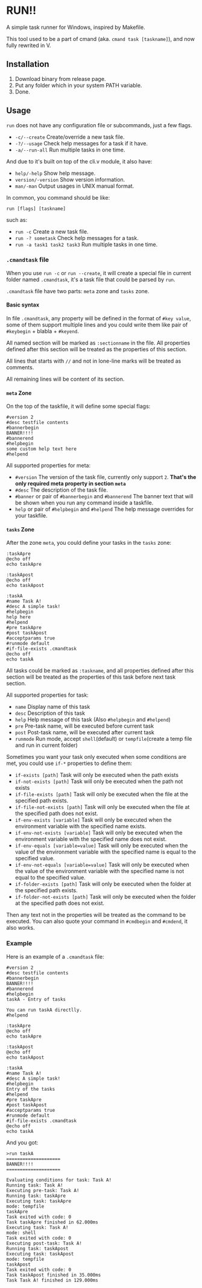 # RUN!!

A simple task runner for Windows, inspired by Makefile.

This tool used to be a part of cmand (aka. `cmand task [taskname]`), and now fully rewrited in V.


## Installation

1. Download binary from release page.
2. Put any folder which in your system PATH variable.
3. Done.

## Usage

`run` does not have any configuration file or subcommands, just a few flags.

* `-c/--create` Create/override a new task file.
* `-?/--usage` Check help messages for a task if it have.
* `-a/--run-all` Run multiple tasks in one time.

And due to it's built on top of the cli.v module, it also have:

* `help/-help` Show help message.
* `version/-version` Show version information.
* `man/-man` Output usages in UNIX manual format.

In common, you command should be like:

```
run [flags] [taskname]
```

such as:

* `run -c` Create a new task file.
* `run -? sometask` Check help messages for a task.
* `run -a task1 task2 task3` Run multiple tasks in one time.

### `.cmandtask` file

When you use `run -c` or `run --create`, it will create a special file in current folder named `.cmandtask`, it's a task file that could be parsed by `run`.

`.cmandtask` file have two parts: `meta` zone and `tasks` zone.

#### Basic syntax

In file `.cmandtask`, any property will be defined in the format of `#key value`, some of them support multiple lines and you could write them like pair of `#keybegin` + blabla + `#keyend`.

All named section will be marked as `:sectionname` in the file. All properties defined after this section will be treated as the properties of this section.

All lines that starts with `//` and not in lone-line marks will be treated as comments.

All remaining lines will be content of its section.

#### `meta` Zone

On the top of the taskfile, it will define some special flags:

```
#version 2
#desc testfile contents
#bannerbegin
BANNER!!!!
#bannerend
#helpbegin
some custom help text here
#helpend
```

All supported properties for meta:

* `#version` The version of the task file, currently only support `2`. **That's the only required meta property in section `meta`**
* `#desc` The description of the task file.
* `#banner` or pair of `#bannerbegin` and `#bannerend` The banner text that will be shown when you run any command inside a taskfile.
* `help` or pair of `#helpbegin` and `#helpend` The help message overrides for your taskfile.

#### `tasks` Zone

After the zone `meta`, you could define your tasks in the `tasks` zone:

```
:taskApre
@echo off
echo taskApre

:taskApost
@echo off
echo taskApost

:taskA
#name Task A!
#desc A simple task!
#helpbegin
help here
#helpend
#pre taskApre
#post taskApost
#acceptparams true
#runmode default
#if-file-exists .cmandtask
@echo off
echo taskA
```

All tasks could be marked as `:taskname`, and all properties defined after this section will be treated as the properties of this task before next task section.

All supported properties for task:

* `name` Display name of this task
* `desc` Description of this task
* `help` Help message of this task (Also `#helpbegin` and `#helpend`)
* `pre` Pre-task name, will be executed before current task
* `post` Post-task name, will be executed after current task
* `runmode` Run mode, accept `shell`(default) or `tempfile`(create a temp file and run in current folder)

Sometimes you want your task only executed when some conditions are met, you could use `if-*` properties to define them:

* `if-exists [path]` Task will only be executed when the path exists
* `if-not-exists [path]` Task will only be executed when the path not exists
* `if-file-exists [path]` Task will only be executed when the file at the specified path exists.
* `if-file-not-exists [path]` Task will only be executed when the file at the specified path does not exist.
* `if-env-exists [variable]` Task will only be executed when the environment variable with the specified name exists.
* `if-env-not-exists [variable]` Task will only be executed when the environment variable with the specified name does not exist.
* `if-env-equals [variable=value]` Task will only be executed when the value of the environment variable with the specified name is equal to the specified value.
* `if-env-not-equals [variable=value]` Task will only be executed when the value of the environment variable with the specified name is not equal to the specified value.
* `if-folder-exists [path]` Task will only be executed when the folder at the specified path exists.
* `if-folder-not-exists [path]` Task will only be executed when the folder at the specified path does not exist.

Then any text not in the properties will be treated as the command to be executed. You can also quote your command in `#cmdbegin` and `#cmdend`, it also works.

### Example

Here is an example of a `.cmandtask` file:

```
#version 2
#desc testfile contents
#bannerbegin
BANNER!!!!
#bannerend
#helpbegin
taskA - Entry of tasks

You can run taskA directlly.
#helpend

:taskApre
@echo off
echo taskApre

:taskApost
@echo off
echo taskApost

:taskA
#name Task A!
#desc A simple task!
#helpbegin
Entry of the tasks
#helpend
#pre taskApre
#post taskApost
#acceptparams true
#runmode default
#if-file-exists .cmandtask
@echo off
echo taskA
```

And you got:
```
>run taskA
====================
BANNER!!!!
====================

Evaluating conditions for task: Task A!
Running task: Task A!
Executing pre-task: Task A!
Running task: taskApre
Executing task: taskApre
mode: tempfile
taskApre
Task exited with code: 0
Task taskApre finished in 62.000ms
Executing task: Task A!
mode: shell
Task exited with code: 0
Executing post-task: Task A!
Running task: taskApost
Executing task: taskApost
mode: tempfile
taskApost
Task exited with code: 0
Task taskApost finished in 35.000ms
Task Task A! finished in 129.000ms

```
